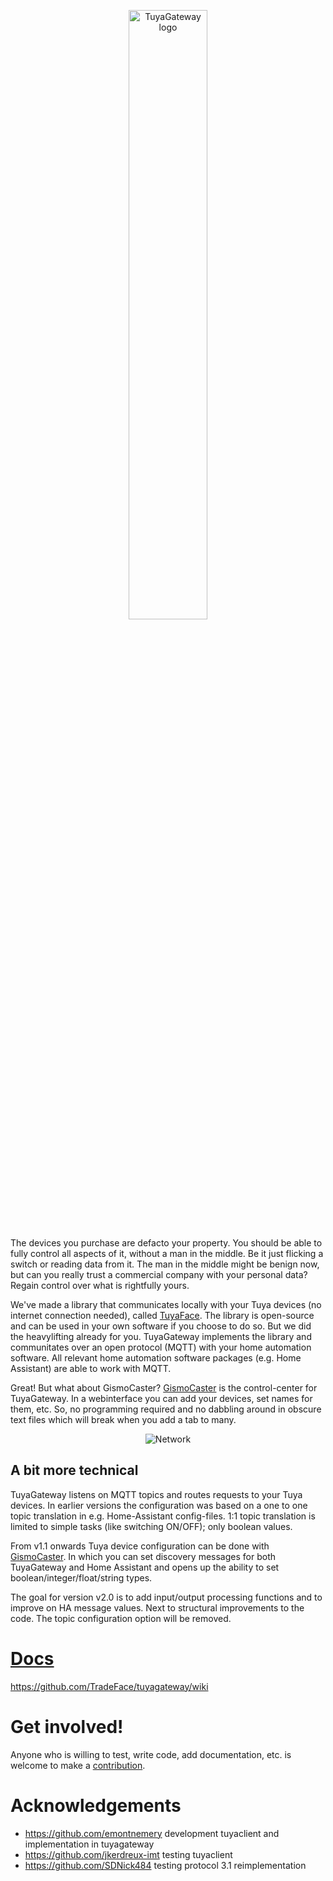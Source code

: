 <p align="center"><img width="50%" alt="TuyaGateway logo" src="https://raw.githubusercontent.com/wiki/TradeFace/tuyagateway/img/tuyagateway_logo.png"></p>

The devices you purchase are defacto your property. You should be able to fully control all aspects of it, without a man in the middle. Be it just flicking a switch or reading data from it. The man in the middle might be benign now, but can you really trust a commercial company with your personal data? Regain control over what is rightfully yours.

We've made a library that communicates locally with your Tuya devices (no internet connection needed), called [TuyaFace](https://github.com/TradeFace/tuyaface). The library is open-source and can be used in your own software if you choose to do so. But we did the heavylifting already for you. TuyaGateway implements the library and communitates over an open protocol (MQTT) with your home automation software. All relevant home automation software packages (e.g. Home Assistant) are able to work with MQTT. 

Great! But what about GismoCaster? [GismoCaster](https://github.com/TradeFace/gismocaster) is the control-center for TuyaGateway. In a webinterface you can add your devices, set names for them, etc. So, no programming required and no dabbling around in obscure text files which will break when you add a tab to many.

<p align="center"><img alt="Network" src="https://raw.githubusercontent.com/wiki/TradeFace/tuyagateway/img/network_bg.png"></p>

A bit more technical
----------
TuyaGateway listens on MQTT topics and routes requests to your Tuya devices. In earlier versions the configuration was based on a one to one topic translation in e.g. Home-Assistant config-files. 1:1 topic translation is limited to simple tasks (like switching ON/OFF); only boolean values. 

From v1.1 onwards Tuya device configuration can be done with [GismoCaster](https://github.com/TradeFace/gismocaster). In which you can set discovery messages for both TuyaGateway and Home Assistant and opens up the ability to set boolean/integer/float/string types. 

The goal for version v2.0 is to add input/output processing functions and to improve on HA message values. Next to structural improvements to the code. The topic configuration option will be removed.


[Docs](https://github.com/TradeFace/tuyagateway/wiki)
================
https://github.com/TradeFace/tuyagateway/wiki

Get involved!
================
Anyone who is willing to test, write code, add documentation, etc. is welcome to make a [contribution](https://github.com/TradeFace/tuyagateway/blob/development/CONTRIBUTING.md). 


Acknowledgements
=================
- https://github.com/emontnemery development tuyaclient and implementation in tuyagateway
- https://github.com/jkerdreux-imt testing tuyaclient
- https://github.com/SDNick484 testing protocol 3.1 reimplementation
